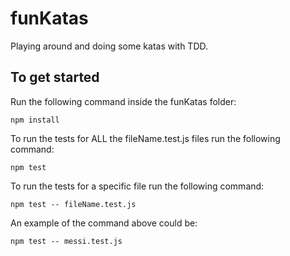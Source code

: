 # funKatas

Playing around and doing some katas with TDD.


## To get started

Run the following command inside the funKatas folder:

```
npm install
````

To run the tests for ALL the fileName.test.js files run the following command:

````
npm test
````

To run the tests for a specific file run the following command:

````
npm test -- fileName.test.js
````

An example of the command above could be: 

````
npm test -- messi.test.js
````

